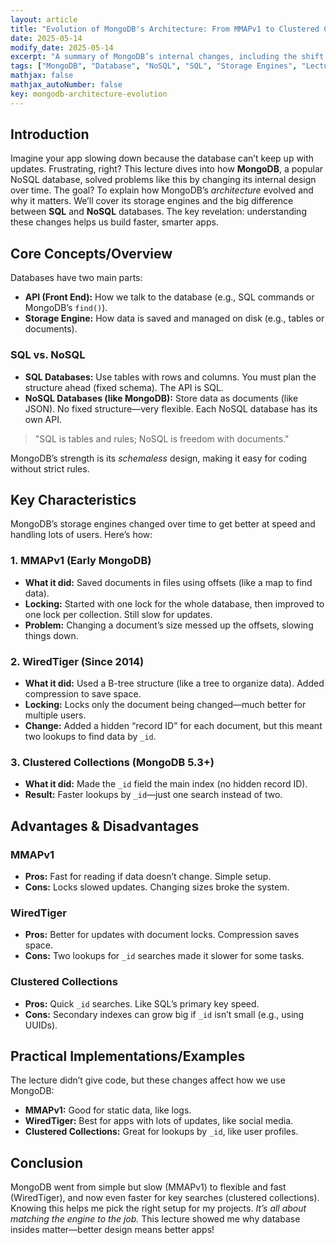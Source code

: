 ```yaml
---
layout: article  
title: "Evolution of MongoDB's Architecture: From MMAPv1 to Clustered Collections"  
date: 2025-05-14  
modify_date: 2025-05-14  
excerpt: "A summary of MongoDB’s internal changes, including the shift from MMAPv1 to WiredTiger and the new clustered collections, plus a look at SQL vs. NoSQL differences."  
tags: ["MongoDB", "Database", "NoSQL", "SQL", "Storage Engines", "LectureNotes"]  
mathjax: false  
mathjax_autoNumber: false  
key: mongodb-architecture-evolution  
---
```


## Introduction

Imagine your app slowing down because the database can’t keep up with updates. Frustrating, right? This lecture dives into how **MongoDB**, a popular NoSQL database, solved problems like this by changing its internal design over time. The goal? To explain how MongoDB’s *architecture* evolved and why it matters. We’ll cover its storage engines and the big difference between **SQL** and **NoSQL** databases. The key revelation: understanding these changes helps us build faster, smarter apps.

## Core Concepts/Overview

Databases have two main parts:  
- **API (Front End):** How we talk to the database (e.g., SQL commands or MongoDB’s `find()`).  
- **Storage Engine:** How data is saved and managed on disk (e.g., tables or documents).  

### SQL vs. NoSQL
- **SQL Databases:** Use tables with rows and columns. You must plan the structure ahead (fixed schema). The API is SQL.  
- **NoSQL Databases (like MongoDB):** Store data as documents (like JSON). No fixed structure—very flexible. Each NoSQL database has its own API.  

> "SQL is tables and rules; NoSQL is freedom with documents."

MongoDB’s strength is its *schemaless* design, making it easy for coding without strict rules.

## Key Characteristics

MongoDB’s storage engines changed over time to get better at speed and handling lots of users. Here’s how:

### 1. MMAPv1 (Early MongoDB)
- **What it did:** Saved documents in files using offsets (like a map to find data).  
- **Locking:** Started with one lock for the whole database, then improved to one lock per collection. Still slow for updates.  
- **Problem:** Changing a document’s size messed up the offsets, slowing things down.

### 2. WiredTiger (Since 2014)
- **What it did:** Used a B-tree structure (like a tree to organize data). Added compression to save space.  
- **Locking:** Locks only the document being changed—much better for multiple users.  
- **Change:** Added a hidden “record ID” for each document, but this meant two lookups to find data by `_id`.

### 3. Clustered Collections (MongoDB 5.3+)
- **What it did:** Made the `_id` field the main index (no hidden record ID).  
- **Result:** Faster lookups by `_id`—just one search instead of two.

## Advantages & Disadvantages

### MMAPv1
- **Pros:** Fast for reading if data doesn’t change. Simple setup.  
- **Cons:** Locks slowed updates. Changing sizes broke the system.

### WiredTiger
- **Pros:** Better for updates with document locks. Compression saves space.  
- **Cons:** Two lookups for `_id` searches made it slower for some tasks.

### Clustered Collections
- **Pros:** Quick `_id` searches. Like SQL’s primary key speed.  
- **Cons:** Secondary indexes can grow big if `_id` isn’t small (e.g., using UUIDs).

## Practical Implementations/Examples

The lecture didn’t give code, but these changes affect how we use MongoDB:  
- **MMAPv1:** Good for static data, like logs.  
- **WiredTiger:** Best for apps with lots of updates, like social media.  
- **Clustered Collections:** Great for lookups by `_id`, like user profiles.

## Conclusion

MongoDB went from simple but slow (MMAPv1) to flexible and fast (WiredTiger), and now even faster for key searches (clustered collections). Knowing this helps me pick the right setup for my projects. *It’s all about matching the engine to the job.* This lecture showed me why database insides matter—better design means better apps!

